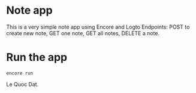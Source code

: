 # Note app
This is a very simple note app using Encore and Logto
Endpoints: POST to create new note, GET one note, GET all notes, DELETE a note.

# Run the app
    encore run

Le Quoc Dat.